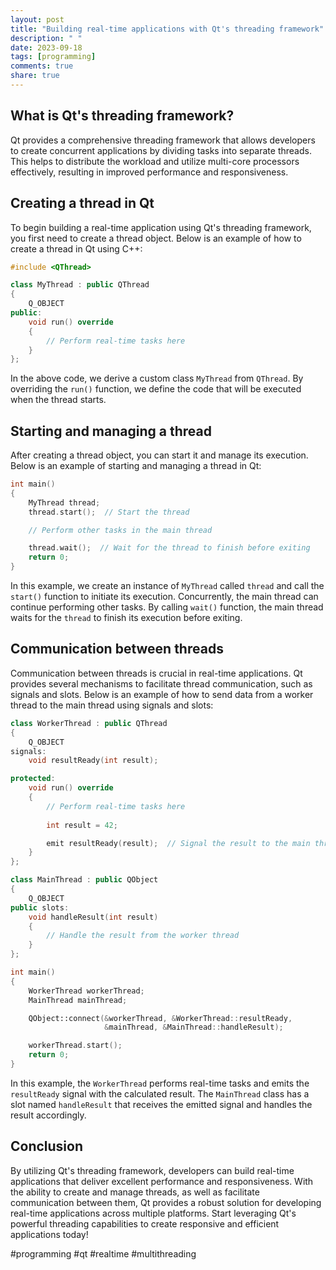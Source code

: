 ```yaml
---
layout: post
title: "Building real-time applications with Qt's threading framework"
description: " "
date: 2023-09-18
tags: [programming]
comments: true
share: true
---
```


## What is Qt's threading framework?

Qt provides a comprehensive threading framework that allows developers to create concurrent applications by dividing tasks into separate threads. This helps to distribute the workload and utilize multi-core processors effectively, resulting in improved performance and responsiveness.

## Creating a thread in Qt

To begin building a real-time application using Qt's threading framework, you first need to create a thread object. Below is an example of how to create a thread in Qt using C++:

```cpp
#include <QThread>

class MyThread : public QThread
{
    Q_OBJECT
public:
    void run() override
    {
        // Perform real-time tasks here
    }
};
```

In the above code, we derive a custom class `MyThread` from `QThread`. By overriding the `run()` function, we define the code that will be executed when the thread starts.

## Starting and managing a thread

After creating a thread object, you can start it and manage its execution. Below is an example of starting and managing a thread in Qt:

```cpp
int main()
{
    MyThread thread;
    thread.start();  // Start the thread

    // Perform other tasks in the main thread

    thread.wait();  // Wait for the thread to finish before exiting
    return 0;
}
```

In this example, we create an instance of `MyThread` called `thread` and call the `start()` function to initiate its execution. Concurrently, the main thread can continue performing other tasks. By calling `wait()` function, the main thread waits for the `thread` to finish its execution before exiting.

## Communication between threads

Communication between threads is crucial in real-time applications. Qt provides several mechanisms to facilitate thread communication, such as signals and slots. Below is an example of how to send data from a worker thread to the main thread using signals and slots:

```cpp
class WorkerThread : public QThread
{
    Q_OBJECT
signals:
    void resultReady(int result);

protected:
    void run() override
    {
        // Perform real-time tasks here
        
        int result = 42;

        emit resultReady(result);  // Signal the result to the main thread
    }
};

class MainThread : public QObject
{
    Q_OBJECT
public slots:
    void handleResult(int result)
    {
        // Handle the result from the worker thread
    }
};

int main()
{
    WorkerThread workerThread;
    MainThread mainThread;

    QObject::connect(&workerThread, &WorkerThread::resultReady,
                     &mainThread, &MainThread::handleResult);

    workerThread.start();
    return 0;
}
```

In this example, the `WorkerThread` performs real-time tasks and emits the `resultReady` signal with the calculated result. The `MainThread` class has a slot named `handleResult` that receives the emitted signal and handles the result accordingly.

## Conclusion

By utilizing Qt's threading framework, developers can build real-time applications that deliver excellent performance and responsiveness. With the ability to create and manage threads, as well as facilitate communication between them, Qt provides a robust solution for developing real-time applications across multiple platforms. Start leveraging Qt's powerful threading capabilities to create responsive and efficient applications today!

#programming #qt #realtime #multithreading
